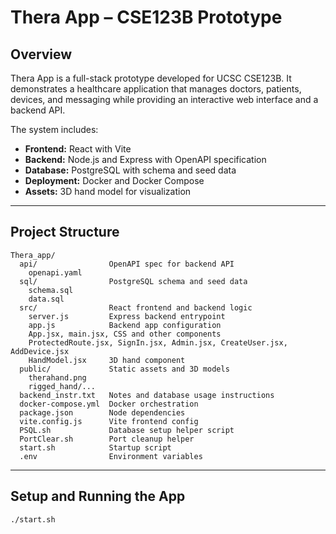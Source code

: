 # Thera App – CSE123B Prototype

## Overview
Thera App is a full-stack prototype developed for UCSC CSE123B. It demonstrates a healthcare application that manages doctors, patients, devices, and messaging while providing an interactive web interface and a backend API.

The system includes:
- **Frontend:** React with Vite  
- **Backend:** Node.js and Express with OpenAPI specification  
- **Database:** PostgreSQL with schema and seed data  
- **Deployment:** Docker and Docker Compose  
- **Assets:** 3D hand model for visualization  

---

## Project Structure
```
Thera_app/
  api/                OpenAPI spec for backend API
    openapi.yaml
  sql/                PostgreSQL schema and seed data
    schema.sql
    data.sql
  src/                React frontend and backend logic
    server.js         Express backend entrypoint
    app.js            Backend app configuration
    App.jsx, main.jsx, CSS and other components
    ProtectedRoute.jsx, SignIn.jsx, Admin.jsx, CreateUser.jsx, AddDevice.jsx
    HandModel.jsx     3D hand component
  public/             Static assets and 3D models
    therahand.png
    rigged_hand/...
  backend_instr.txt   Notes and database usage instructions
  docker-compose.yml  Docker orchestration
  package.json        Node dependencies
  vite.config.js      Vite frontend config
  PSQL.sh             Database setup helper script
  PortClear.sh        Port cleanup helper
  start.sh            Startup script
  .env                Environment variables
```

---

## Setup and Running the App
```
./start.sh
```
